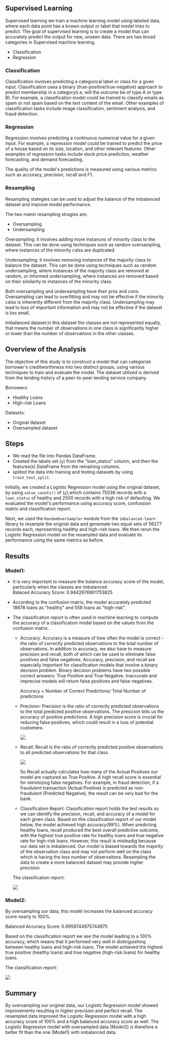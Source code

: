 ## Supervised Learning
Supervised learning we train a machine learning model using labeled data, where each data point has a known output or label that model tries to predict. The goal of supervised learning is to create a model that can accurately predict the output for new, unseen data.
There are two broad categories in Supervised machine learning.
  - Classification
  - Regression

### Classification
Classification involves predicting a categorical label or class for a given input. Classification usea a binary (true-positive/true-negative) approach to predict membership in a category(i.e, will the outcome be of type A or type B). For example, a classification model could be trained to classify emails as spam or not spam based on the text content of the email. Other examples of classification tasks include image classification, sentiment analysis, and fraud detection.

### Regression
Regression involves predicting a continuous numerical value for a given input. For example, a repression model could be trained to predict the price of a house based on its size, location, and other relevant features. Other examples of regression tasks include stock price prediction, weather forecasting, and demand forecasting.

The quality of the model's predictions is measured using various metrics such as accuracy, precision, recall and F1.

### Resampling
Resampling stategies can be used to adjust the balance of the imbalanced dataset and improve model performance.

The two manin resampling stragies are:
  - Oversampling
  - Undersampling

Oversampling: it involves adding more instances of minority class to the dataset. This can be done using techniques such as random oversampling, where instances of the minority calss are duplicated. 

Undersampling: it involves removing instances of the majority class to balance the dataset. This can be done using techniques such as random undersampling, where instances of the majority class are removed at random, or informed undersampling, where instances are removed based on their similarity to instances of the minority class.

Both oversampling and undersampling have their pros and cons. Oversampling can lead to overfitting and may not be effective if the minority calss is inherently different from the majority class. Undersampling may lead to loss of important information and may not be effective if the dataset is too small.

Imbalanced dataset:in this dataset the classes are not represented equally, that means the number of observations in one class is significantly higher or lower than the number of observations in the other classes.

## Overview of the Analysis

The objective of this study is to construct a model that can categorize borrower's creditworthiness into two distinct groups, using various techniques to train and evaluate the model. The dataset utilized is derived from the lending history of a peer-to-peer lending service company.

Borrowers: 
  - Healthy Loans
  - High-risk Loans

Datasets: 
  - Original dataset
  - Oversampled dataset

## Steps
  - We read the file into Pandas DataFrame.
  - Created the labels set (`y`) from the "loan_status" column, and then the features(`X`) DataFrame from the remaining columns.
  - splited the data into training and testing datasets by using `train_test_split`.

Initially, we created a Logistic Regression model using the original dataset, by using `value_counts()` of (`y`),which contains 75036 records with a `loan_status` of healthy and 2500 records with a high risk of defaulting. We evaluated the model's performance using accuracy score, confussion matrix and classification report.

Next, we used the `RandomOverSampler` module from the `imbalanced-learn` library to resample the original data and genereate two equal sets of 56277 records each, representing healthy and high-rish loans. We then rerun the Logistic Regression model on the resampled data and evaluate its performance using the same metrics as before.

## Results

### Model1: 
  - It is very important to measure the balance accuracy score of the model, particularly when the classes are imbalanced.  
  Balaced Accuracy Score: 0.9442676901753825

  - According to the confusion matrix, the model accurately predicted 18678 loans as "healthy" and 558 loans as "high-risk".

  - The classification report is often used in machine learning to compute the accuracy of a classification model based on the values from the confusion matrix.

    - Accuracy: Accuracy is a measure of how often the model is correct - the ratio of correctly predicted observations to the total number of observations. In addition to accuracy, we also have to measure precision and recall, both of which can be used to eliminate false positives and false negatives. Accuracy, precision, and recall are especially important for classification models that involve a binary decision problem. Binary decision problems have two possible correct answers: True Positive and True Negative. Inaccurate and imprecise models will return false positives and false negatives.
     
      Accuracy = Number of Correct Predictions/ Total Number of predictions

    - Precision: Precision is the ratio of correctly predicted observations to the total predicted positive observations. The presicion tells us the accuracy of positive predictions. A high precision score is crucial for reducing false positives, which could result in a loss of potential customers. 

      ![](./Credit_Risk/Images/precision.png)

    - Recall: Recall is the ratio of correctly predicted positive observations to all predicted observations for that class. 

      ![](./Credit_Risk/Images/Recall.png)

      So Recall actually calculates how many of the Actual Positives our model are captured as True Positive. A high recall score is essential for minimizing false negatives. For example, in fraud detection, if a fraudulent transaction (Actual Positive) is predicted as non-fraudulent (Predicted Negative), the result can be very bad for the bank.
                  
    - Classification Report: Classification report holds the test results so we can identify the precision, recall, and accuracy of a model for each given class. 
    Based on this classification report of our model below, the model achieved high accuracy(99%). When predicting healthy loans, recall produced the best overall predictive outcome, with the highest true positive rate for healthy loans and true negative rate for high-risk loans. However, this result is misleadig because our data set is imbalanced. Our model is biased towards the majority of the observation class and may not perform well on the class which is having the less number of observaitons. Resampling the data to create a more balanced dataset may provide higher precision.

    The classification report:

    ![](./Credit_Risk/Images/cr1.png)

  

### Model2:

By oversampling our data, this model increases the balanced accuracy score nearly to 100%. 

  Balanced Accuracy Score: 0.9959744975744975

Based on the classification report we see the model leading to a 100% accuracy, which means that it performed very well in distinguishing between healthy loans and high-risk loans. The model achieved the highest true positive (healthy loans) and true negative (high-risk loans) for healthy loans. 

  The classification report:

  ![](./Credit_Risk/Images/cr2.png)

## Summary

By oversampling our original data, our Logistic Regression model showed improvements resulting in higher precision and perfect recall. The resampled data improved the Logistic Regression model with a high accuracy score of 100% and a high balanced accuracy score as well. The Logistic Regression model with oversampled data (Model2) is therefore a better fit than the one (Model1) with imbalanced data.





